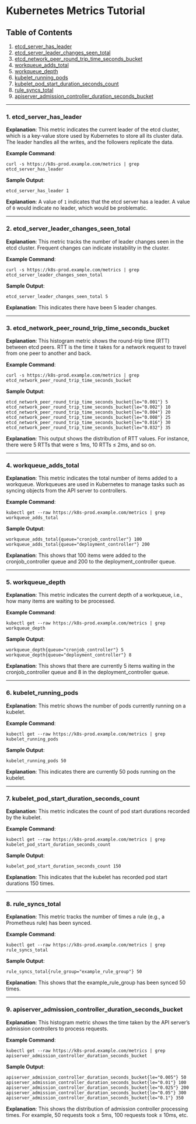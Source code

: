 
# Kubernetes Metrics Tutorial

## Table of Contents
1. [etcd_server_has_leader](#etcd_server_has_leader)
2. [etcd_server_leader_changes_seen_total](#etcd_server_leader_changes_seen_total)
3. [etcd_network_peer_round_trip_time_seconds_bucket](#etcd_network_peer_round_trip_time_seconds_bucket)
4. [workqueue_adds_total](#workqueue_adds_total)
5. [workqueue_depth](#workqueue_depth)
6. [kubelet_running_pods](#kubelet_running_pods)
7. [kubelet_pod_start_duration_seconds_count](#kubelet_pod_start_duration_seconds_count)
8. [rule_syncs_total](#rule_syncs_total)
9. [apiserver_admission_controller_duration_seconds_bucket](#apiserver_admission_controller_duration_seconds_bucket)

---

### 1. etcd_server_has_leader
**Explanation**: This metric indicates the current leader of the etcd cluster, which is a key-value store used by Kubernetes to store all its cluster data. The leader handles all the writes, and the followers replicate the data.

**Example Command**:
```shell
curl -s https://k8s-prod.example.com/metrics | grep etcd_server_has_leader
```

**Sample Output**:
```
etcd_server_has_leader 1
```
**Explanation**: A value of `1` indicates that the etcd server has a leader. A value of `0` would indicate no leader, which would be problematic.

---

### 2. etcd_server_leader_changes_seen_total
**Explanation**: This metric tracks the number of leader changes seen in the etcd cluster. Frequent changes can indicate instability in the cluster.

**Example Command**:
```shell
curl -s https://k8s-prod.example.com/metrics | grep etcd_server_leader_changes_seen_total
```

**Sample Output**:
```
etcd_server_leader_changes_seen_total 5
```
**Explanation**: This indicates there have been 5 leader changes.

---

### 3. etcd_network_peer_round_trip_time_seconds_bucket
**Explanation**: This histogram metric shows the round-trip time (RTT) between etcd peers. RTT is the time it takes for a network request to travel from one peer to another and back.

**Example Command**:
```shell
curl -s https://k8s-prod.example.com/metrics | grep etcd_network_peer_round_trip_time_seconds_bucket
```

**Sample Output**:
```
etcd_network_peer_round_trip_time_seconds_bucket{le="0.001"} 5
etcd_network_peer_round_trip_time_seconds_bucket{le="0.002"} 10
etcd_network_peer_round_trip_time_seconds_bucket{le="0.004"} 20
etcd_network_peer_round_trip_time_seconds_bucket{le="0.008"} 25
etcd_network_peer_round_trip_time_seconds_bucket{le="0.016"} 30
etcd_network_peer_round_trip_time_seconds_bucket{le="0.032"} 35
```
**Explanation**: This output shows the distribution of RTT values. For instance, there were 5 RTTs that were ≤ 1ms, 10 RTTs ≤ 2ms, and so on.

---

### 4. workqueue_adds_total
**Explanation**: This metric indicates the total number of items added to a workqueue. Workqueues are used in Kubernetes to manage tasks such as syncing objects from the API server to controllers.

**Example Command**:
```shell
kubectl get --raw https://k8s-prod.example.com/metrics | grep workqueue_adds_total
```

**Sample Output**:
```
workqueue_adds_total{queue="cronjob_controller"} 100
workqueue_adds_total{queue="deployment_controller"} 200
```
**Explanation**: This shows that 100 items were added to the cronjob_controller queue and 200 to the deployment_controller queue.

---

### 5. workqueue_depth
**Explanation**: This metric indicates the current depth of a workqueue, i.e., how many items are waiting to be processed.

**Example Command**:
```shell
kubectl get --raw https://k8s-prod.example.com/metrics | grep workqueue_depth
```

**Sample Output**:
```
workqueue_depth{queue="cronjob_controller"} 5
workqueue_depth{queue="deployment_controller"} 8
```
**Explanation**: This shows that there are currently 5 items waiting in the cronjob_controller queue and 8 in the deployment_controller queue.

---

### 6. kubelet_running_pods
**Explanation**: This metric shows the number of pods currently running on a kubelet.

**Example Command**:
```shell
kubectl get --raw https://k8s-prod.example.com/metrics | grep kubelet_running_pods
```

**Sample Output**:
```
kubelet_running_pods 50
```
**Explanation**: This indicates there are currently 50 pods running on the kubelet.

---

### 7. kubelet_pod_start_duration_seconds_count
**Explanation**: This metric indicates the count of pod start durations recorded by the kubelet.

**Example Command**:
```shell
kubectl get --raw https://k8s-prod.example.com/metrics | grep kubelet_pod_start_duration_seconds_count
```

**Sample Output**:
```
kubelet_pod_start_duration_seconds_count 150
```
**Explanation**: This indicates that the kubelet has recorded pod start durations 150 times.

---

### 8. rule_syncs_total
**Explanation**: This metric tracks the number of times a rule (e.g., a Prometheus rule) has been synced.

**Example Command**:
```shell
kubectl get --raw https://k8s-prod.example.com/metrics | grep rule_syncs_total
```

**Sample Output**:
```
rule_syncs_total{rule_group="example_rule_group"} 50
```
**Explanation**: This shows that the example_rule_group has been synced 50 times.

---

### 9. apiserver_admission_controller_duration_seconds_bucket
**Explanation**: This histogram metric shows the time taken by the API server’s admission controllers to process requests.

**Example Command**:
```shell
kubectl get --raw https://k8s-prod.example.com/metrics | grep apiserver_admission_controller_duration_seconds_bucket
```

**Sample Output**:
```
apiserver_admission_controller_duration_seconds_bucket{le="0.005"} 50
apiserver_admission_controller_duration_seconds_bucket{le="0.01"} 100
apiserver_admission_controller_duration_seconds_bucket{le="0.025"} 200
apiserver_admission_controller_duration_seconds_bucket{le="0.05"} 300
apiserver_admission_controller_duration_seconds_bucket{le="0.1"} 350
```
**Explanation**: This shows the distribution of admission controller processing times. For example, 50 requests took ≤ 5ms, 100 requests took ≤ 10ms, etc.

